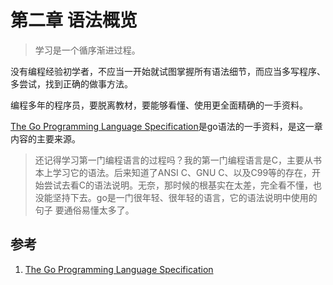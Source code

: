 <!-- toc -->
# 第二章 语法概览 

>学习是一个循序渐进过程。

没有编程经验初学者，不应当一开始就试图掌握所有语法细节，而应当多写程序、多尝试，找到正确的做事方法。

编程多年的程序员，要脱离教材，要能够看懂、使用更全面精确的一手资料。

[The Go Programming Language Specification][1]是go语法的一手资料，是这一章内容的主要来源。

>还记得学习第一门编程语言的过程吗？我的第一门编程语言是C，主要从书本上学习它的语法。后来知道了ANSI C、GNU C、以及C99等的存在，开始尝试去看C的语法说明。无奈，那时候的根基实在太差，完全看不懂，也没能坚持下去。go是一门很年轻、很年轻的语言，它的语法说明中使用的句子 要通俗易懂太多了。

## 参考

1. [The Go Programming Language Specification][1]

[1]: http://127.0.0.1:6060/ref/spec  "The Go Programming Language Specification" 
